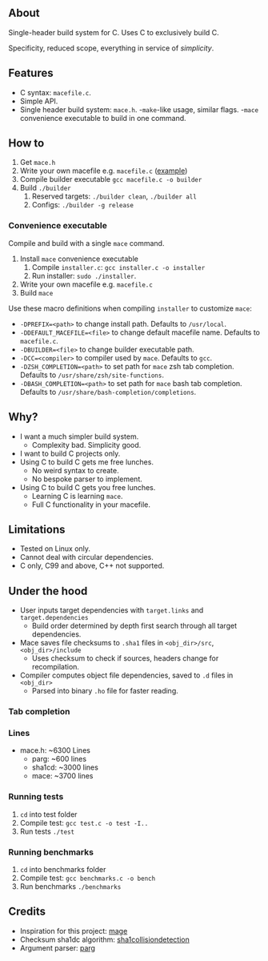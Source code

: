 
## About

Single-header build system for C.
Uses C to exclusively build C.

Specificity, reduced scope, everything in service of *simplicity*. 

## Features
- C syntax: `macefile.c`.
- Simple API.
- Single header build system: `mace.h`.
-`make`-like usage, similar flags.
-`mace` convenience executable to build in one command.

## How to
1. Get `mace.h`
2. Write your own macefile e.g. `macefile.c` ([example](https://github.com/Gabinou/mace/blob/master/example_macefile.c))
3. Compile builder executable `gcc macefile.c -o builder`
4. Build `./builder` 
    1. Reserved targets: `./builder clean`, `./builder all`
    2. Configs: `./builder -g release`

### Convenience executable
Compile and build with a single `mace` command.

1. Install `mace` convenience executable
    1. Compile `installer.c`: `gcc installer.c -o installer`
    2. Run installer: `sudo ./installer`. 
2. Write your own macefile e.g. `macefile.c`
3. Build `mace`

Use these macro definitions when compiling `installer` to customize `mace`:
- `-DPREFIX=<path>` to change install path. Defaults to `/usr/local`.
- `-DDEFAULT_MACEFILE=<file>` to change default macefile name. Defaults to `macefile.c`.
- `-DBUILDER=<file>` to change builder executable path.
- `-DCC=<compiler>` to compiler used by `mace`. Defaults to `gcc`.
- `-DZSH_COMPLETION=<path>` to set path for `mace` zsh tab completion. Defaults to `/usr/share/zsh/site-functions`.
- `-DBASH_COMPLETION=<path>` to set path for `mace` bash tab completion. Defaults to `/usr/share/bash-completion/completions`.

## Why?
- I want a much simpler build system.
    - Complexity bad. Simplicity good.
- I want to build C projects only.
- Using C to build C gets me free lunches.
    - No weird syntax to create.
    - No bespoke parser to implement.
- Using C to build C gets you free lunches.
    - Learning C is learning `mace`.
    - Full C functionality in your macefile.

## Limitations
- Tested on Linux only.
- Cannot deal with circular dependencies.
- C only, C99 and above, C++ not supported.

## Under the hood
- User inputs target dependencies with `target.links` and `target.dependencies`
    - Build order determined by depth first search through all target dependencies.
- Mace saves file checksums to `.sha1` files in `<obj_dir>/src`, `<obj_dir>/include`
    - Uses checksum to check if sources, headers change for recompilation.
- Compiler computes object file dependencies, saved to `.d` files in `<obj_dir>`
    - Parsed into binary `.ho` file for faster reading.
### Tab completion

### Lines
- mace.h: ~6300 Lines
    - parg:     ~600 lines
    - sha1cd:   ~3000 lines
    - mace:     ~3700 lines

### Running tests
1. `cd` into test folder
2. Compile test: `gcc test.c -o test -I..`
3. Run tests `./test`

### Running benchmarks
1. `cd` into benchmarks folder
2. Compile test: `gcc benchmarks.c -o bench`
3. Run benchmarks `./benchmarks`

## Credits
- Inspiration for this project: [mage](https://github.com/magefile/mage)
- Checksum sha1dc algorithm: [sha1collisiondetection](https://github.com/cr-marcstevens/sha1collisiondetection)
- Argument parser: [parg](https://github.com/jibsen/parg)
 